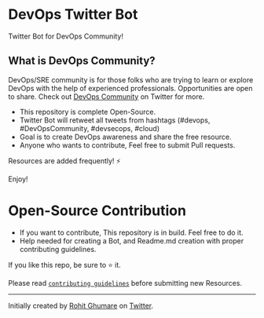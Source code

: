 # DevOps Twitter Bot
Twitter Bot for DevOps Community!

## What is DevOps Community?
DevOps/SRE community is for those folks who are trying to learn or explore DevOps with the help of experienced professionals. Opportunities are open to share. 
Check out [DevOps Community](https://twitter.com/i/communities/1523681883384549376) on Twitter for more.

* This repository is complete Open-Source.
* Twitter Bot will retweet all tweets from hashtags (#devops, #DevOpsCommunity, #devsecops, #cloud)
* Goal is to create DevOps awareness and share the free resource.
* Anyone who wants to contribute, Feel free to submit Pull requests.

Resources are added frequently! ⚡

Enjoy!

# Open-Source Contribution

* If you want to contribute, This repository is in build. Feel free to do it.
* Help needed for creating a Bot, and Readme.md creation with proper contributing guidelines.

If you like this repo, be sure to ⭐ it.

Please read [`contributing guidelines`](https://github.com/rohitg00/devops-twitter-bot/blob/main/contributing.md) before submitting new Resources.

--- 

Initially created by [Rohit Ghumare](https://github.com/rohitg00/) on [Twitter](https://twitter.com/ghumare64).
